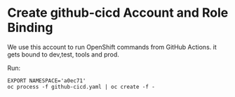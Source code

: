 # Create github-cicd Account and Role Binding

We use this account to run OpenShift commands from GitHub Actions. it gets bound to dev,test, tools and prod.

Run: 
```
EXPORT NAMESPACE='a0ec71'
oc process -f github-cicd.yaml | oc create -f -
```
